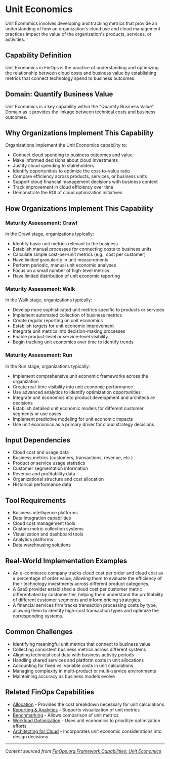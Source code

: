 # Unit Economics

Unit Economics involves developing and tracking metrics that provide an understanding of how an organization's cloud use and cloud management practices impact the value of the organization's products, services, or activities.

## Capability Definition

Unit Economics in FinOps is the practice of understanding and optimizing the relationship between cloud costs and business value by establishing metrics that connect technology spend to business outcomes.

## Domain: Quantify Business Value

Unit Economics is a key capability within the "Quantify Business Value" Domain as it provides the linkage between technical costs and business outcomes.

## Why Organizations Implement This Capability

Organizations implement the Unit Economics capability to:

- Connect cloud spending to business outcomes and value
- Make informed decisions about cloud investments
- Justify cloud spending to stakeholders
- Identify opportunities to optimize the cost-to-value ratio
- Compare efficiency across products, services, or business units
- Support cloud financial management decisions with business context
- Track improvement in cloud efficiency over time
- Demonstrate the ROI of cloud optimization initiatives

## How Organizations Implement This Capability

### Maturity Assessment: Crawl

In the Crawl stage, organizations typically:
- Identify basic unit metrics relevant to the business
- Establish manual processes for connecting costs to business units
- Calculate simple cost-per-unit metrics (e.g., cost per customer)
- Have limited granularity in unit measurements
- Perform periodic, manual unit economic analyses
- Focus on a small number of high-level metrics
- Have limited distribution of unit economic reporting

### Maturity Assessment: Walk

In the Walk stage, organizations typically:
- Develop more sophisticated unit metrics specific to products or services
- Implement automated collection of business metrics
- Create regular reporting on unit economics
- Establish targets for unit economic improvement
- Integrate unit metrics into decision-making processes
- Enable product-level or service-level visibility
- Begin tracking unit economics over time to identify trends

### Maturity Assessment: Run

In the Run stage, organizations typically:
- Implement comprehensive unit economic frameworks across the organization
- Create real-time visibility into unit economic performance
- Use advanced analytics to identify optimization opportunities
- Integrate unit economics into product development and architecture decisions
- Establish detailed unit economic models for different customer segments or use cases
- Implement predictive modeling for unit economic impacts
- Use unit economics as a primary driver for cloud strategy decisions

## Input Dependencies

- Cloud cost and usage data
- Business metrics (customers, transactions, revenue, etc.)
- Product or service usage statistics
- Customer segmentation information
- Revenue and profitability data
- Organizational structure and cost allocation
- Historical performance data

## Tool Requirements

- Business intelligence platforms
- Data integration capabilities
- Cloud cost management tools
- Custom metric collection systems
- Visualization and dashboard tools
- Analytics platforms
- Data warehousing solutions

## Real-World Implementation Examples

- An e-commerce company tracks cloud cost per order and cloud cost as a percentage of order value, allowing them to evaluate the efficiency of their technology investments across different product categories.
- A SaaS provider established a cloud cost per customer metric differentiated by customer tier, helping them understand the profitability of different customer segments and inform pricing strategies.
- A financial services firm tracks transaction processing costs by type, allowing them to identify high-cost transaction types and optimize the corresponding systems.

## Common Challenges 

- Identifying meaningful unit metrics that connect to business value
- Collecting consistent business metrics across different systems
- Aligning technical cost data with business activity periods
- Handling shared services and platform costs in unit allocations
- Accounting for fixed vs. variable costs in unit calculations
- Managing complexity in multi-product or multi-service environments
- Maintaining accuracy as business models evolve

## Related FinOps Capabilities

- [Allocation](./allocation.md) - Provides the cost breakdown necessary for unit calculations
- [Reporting & Analytics](./reporting-analytics.md) - Supports visualization of unit metrics
- [Benchmarking](./benchmarking.md) - Allows comparison of unit metrics
- [Workload Optimization](./workload-optimization.md) - Uses unit economics to prioritize optimization efforts
- [Architecting for Cloud](./architecting-for-cloud.md) - Incorporates unit economic considerations into design decisions

---

_Content sourced from [FinOps.org Framework Capabilities: Unit Economics](https://www.finops.org/framework/capabilities/unit-economics/)_

